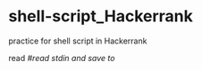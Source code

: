 # shell-script_Hackerrank
practice for shell script in Hackerrank


read <var>      #read stdin and save to <var>
